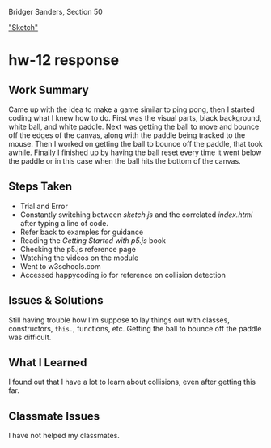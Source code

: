 Bridger Sanders, Section 50

["Sketch"](https://bridger-sanders.github.io/120-work/hw-12)

# hw-12 response

## Work Summary

Came up with the idea to make a game similar to ping pong, then I started coding what I knew how to do. First was the visual parts, black background, white ball, and white paddle. Next was getting the ball to move and bounce off the edges of the canvas, along with the paddle being tracked to the mouse. Then I worked on getting the ball to bounce off the paddle, that took awhile. Finally I finished up by having the ball reset every time it went below the paddle or in this case when the ball hits the bottom of the canvas.
## Steps Taken

- Trial and Error
- Constantly switching between *sketch.js* and the correlated *index.html* after typing a line of code.
- Refer back to examples for guidance
- Reading the *Getting Started with p5.js* book
- Checking the p5.js reference page
- Watching the videos on the module
- Went to w3schools.com
- Accessed happycoding.io for reference on collision detection

## Issues & Solutions

Still having trouble how I'm suppose to lay things out with classes, constructors, `this.`, functions, etc.
Getting the ball to bounce off the paddle was difficult.

## What I Learned 

I found out that I have a lot to learn about collisions, even after getting this far.

## Classmate Issues

I have not helped my classmates.